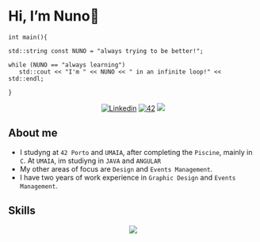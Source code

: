 # Hi, I’m Nuno👋

	int main(){
 
    std::string const NUNO = "always trying to be better!";
		
    while (NUNO == "always learning")
       std::cout << "I'm " << NUNO << " in an infinite loop!" << std::endl;
			 
	}

<p align="center">
  <a href='[https://linkedin.com/in/nunopereiira' target="_blank"><img alt='Linkedin' src='https://img.shields.io/badge/LinkedIn-100000?style=flat&logo=Linkedin&logoColor=white&labelColor=0A66C2&color=0A66C2'/></a>
  </a>
  <a href='https://profile.intra.42.fr/users/ntomas-a' target="_blank"><img alt='42' src='https://img.shields.io/badge/Porto-100000?style=flat&logo=42&logoColor=white&labelColor=000000&color=000000'/></a>
  </a>
  <img src="https://komarev.com/ghpvc/?username=nunotapxD&style=flat&color=blue&label=Profile+Visits"></a>
  </a>
</p>

## About me

- I studyng at `42 Porto` and `UMAIA`, after completing the `Piscine`, mainly in `C`. At `UMAIA`, im studiyng in `JAVA` and `ANGULAR`
- My other areas of focus are `Design` and `Events Management`.
- I have two years of work experience in `Graphic Design` and `Events Management`.

## Skills

<p align="center">
  <a href="https://skillicons.dev">
    <img src="https://skillicons.dev/icons?i=c,html,css,python,git,github,bash,linux,vscode,php,java,wordpress,angular" />
  </a>
</p>
